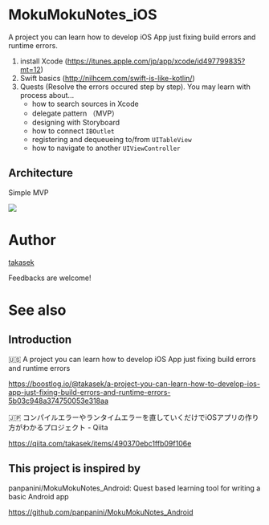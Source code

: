 # MokuMokuNotes_iOS

A project you can learn how to develop iOS App just fixing build errors and runtime errors.

1. install Xcode (https://itunes.apple.com/jp/app/xcode/id497799835?mt=12)
1. Swift basics (http://nilhcem.com/swift-is-like-kotlin/)
1. Quests (Resolve the errors occured step by step).  You may learn with process about...
    - how to search sources in Xcode
    - delegate pattern （MVP）
    - designing with Storyboard
    - how to connect `IBOutlet`
    - registering and dequeueing to/from `UITableView`
    - how to navigate to another `UIViewController`

## Architecture

Simple MVP

[![](http://www.plantuml.com/plantuml/svg/SoWkIImgAStDuVBBBqdroImk2SjCBNVEpoifoi_9IIrIqBLJ0Ca45AKMf-QL00Mi5D9JIq12nHgQN4XI2BL1gGNvnPab-KMLc8eHSY3LBgMvkPKkYIM9mK2HLFogCTsHXwB29JCbA3KvDRCi5M927eZ4wa9CVyACGwZ4OPf3QbuACB00)](http://www.plantuml.com/plantuml/uml/SoWkIImgAStDuVBBBqdroImk2SjCBNVEpoifoi_9IIrIqBLJ0Ca45AKMf-QL00Mi5D9JIq12nHgQN4XI2BL1gGNvnPab-KMLc8eHSY3LBgMvkPKkYIM9mK2HLFogCTsHXwB29JCbA3KvDRCi5M927eZ4wa9CVyACGwZ4OPf3QbuACB00)

# Author

[takasek](https://twitter.com/takasek/)

Feedbacks are welcome!

# See also

## Introduction

🇺🇸 A project you can learn how to develop iOS App just fixing build errors and runtime errors

https://boostlog.io/@takasek/a-project-you-can-learn-how-to-develop-ios-app-just-fixing-build-errors-and-runtime-errors-5b03c948a374750053e318aa

🇯🇵 コンパイルエラーやランタイムエラーを直していくだけでiOSアプリの作り方がわかるプロジェクト - Qiita

https://qiita.com/takasek/items/490370ebc1ffb09f106e


## This project is inspired by

panpanini/MokuMokuNotes_Android: Quest based learning tool for writing a basic Android app

https://github.com/panpanini/MokuMokuNotes_Android
